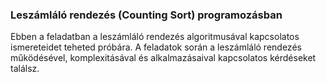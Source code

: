 ### Leszámláló rendezés (Counting Sort) programozásban

Ebben a feladatban a leszámláló rendezés algoritmusával kapcsolatos ismereteidet teheted próbára. A feladatok során a leszámláló rendezés működésével, komplexitásával és alkalmazásaival kapcsolatos kérdéseket találsz.
